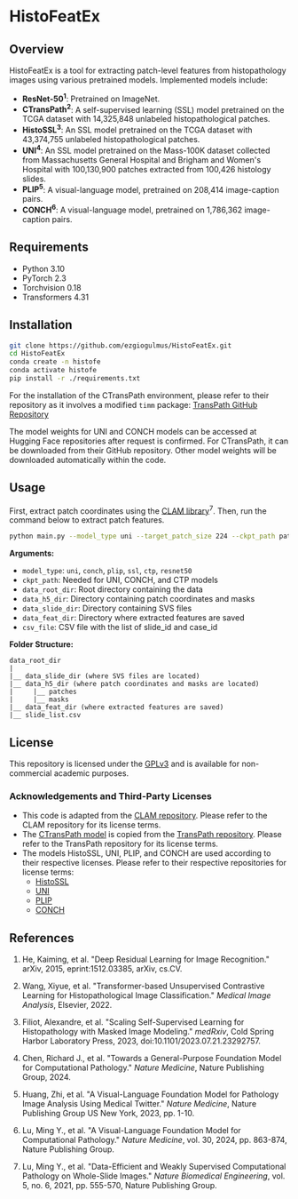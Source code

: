 # HistoFeatEx

## Overview

HistoFeatEx is a tool for extracting patch-level features from histopathology images using various pretrained models. Implemented models include:

- **ResNet-50<sup>1</sup>**: Pretrained on ImageNet.
- **CTransPath<sup>2</sup>**: A self-supervised learning (SSL) model pretrained on the TCGA dataset with 14,325,848 unlabeled histopathological patches.
- **HistoSSL<sup>3</sup>**: An SSL model pretrained on the TCGA dataset with 43,374,755 unlabeled histopathological patches.
- **UNI<sup>4</sup>**: An SSL model pretrained on the Mass-100K dataset collected from Massachusetts General Hospital and Brigham and Women's Hospital with 100,130,900 patches extracted from 100,426 histology slides.
- **PLIP<sup>5</sup>**: A visual-language model, pretrained on 208,414 image-caption pairs.
- **CONCH<sup>6</sup>**: A visual-language model, pretrained on 1,786,362 image-caption pairs.

## Requirements

- Python 3.10
- PyTorch 2.3
- Torchvision 0.18
- Transformers 4.31 

## Installation

```bash
git clone https://github.com/ezgiogulmus/HistoFeatEx.git
cd HistoFeatEx
conda create -n histofe
conda activate histofe
pip install -r ./requirements.txt
```

For the installation of the CTransPath environment, please refer to their repository as it involves a modified `timm` package:
[TransPath GitHub Repository](https://github.com/Xiyue-Wang/TransPath)

The model weights for UNI and CONCH models can be accessed at Hugging Face repositories after request is confirmed. For CTransPath, it can be downloaded from their GitHub repository. Other model weights will be downloaded automatically within the code.

## Usage

First, extract patch coordinates using the [CLAM library](https://github.com/mahmoodlab/CLAM)<sup>7</sup>.
Then, run the command below to extract patch features.

```bash
python main.py --model_type uni --target_patch_size 224 --ckpt_path path/to/checkpoints --data_root_dir path/to/root/dir --data_h5_dir name_of_the_h5_folder --data_slide_dir name_of_the_slide_folder --feat_dir name_of_the_feat_folder --csv_file name_of_the_csv_file.csv
```

**Arguments:**
- `model_type`: `uni`, `conch`, `plip`, `ssl`, `ctp`, `resnet50`
- `ckpt_path`: Needed for UNI, CONCH, and CTP models
- `data_root_dir`: Root directory containing the data
- `data_h5_dir`: Directory containing patch coordinates and masks
- `data_slide_dir`: Directory containing SVS files
- `data_feat_dir`: Directory where extracted features are saved
- `csv_file`: CSV file with the list of slide_id and case_id 

**Folder Structure:**
```
data_root_dir
|
|__ data_slide_dir (where SVS files are located)
|__ data_h5_dir (where patch coordinates and masks are located)
|     |__ patches
|     |__ masks
|__ data_feat_dir (where extracted features are saved)
|__ slide_list.csv
```
## License

This repository is licensed under the [GPLv3](LICENSE) and is available for non-commercial academic purposes.

### Acknowledgements and Third-Party Licenses

- This code is adapted from the [CLAM repository](https://github.com/mahmoodlab/CLAM). Please refer to the CLAM repository for its license terms.
- The [CTransPath model](./models/ctran.py) is copied from the [TransPath repository](https://github.com/Xiyue-Wang/TransPath). Please refer to the TransPath repository for its license terms.
- The models HistoSSL, UNI, PLIP, and CONCH are used according to their respective licenses. Please refer to their respective repositories for license terms:
  - [HistoSSL](https://github.com/owkin/HistoSSLscaling)
  - [UNI](https://github.com/mahmoodlab/UNI)
  - [PLIP](https://github.com/PathologyFoundation/plip)
  - [CONCH](https://github.com/mahmoodlab/CONCH)

## References

1. He, Kaiming, et al. "Deep Residual Learning for Image Recognition." arXiv, 2015, eprint:1512.03385, arXiv, cs.CV.

2. Wang, Xiyue, et al. "Transformer-based Unsupervised Contrastive Learning for Histopathological Image Classification." *Medical Image Analysis*, Elsevier, 2022.

3. Filiot, Alexandre, et al. "Scaling Self-Supervised Learning for Histopathology with Masked Image Modeling." *medRxiv*, Cold Spring Harbor Laboratory Press, 2023, doi:10.1101/2023.07.21.23292757.

4. Chen, Richard J., et al. "Towards a General-Purpose Foundation Model for Computational Pathology." *Nature Medicine*, Nature Publishing Group, 2024.

5. Huang, Zhi, et al. "A Visual-Language Foundation Model for Pathology Image Analysis Using Medical Twitter." *Nature Medicine*, Nature Publishing Group US New York, 2023, pp. 1-10.

6. Lu, Ming Y., et al. "A Visual-Language Foundation Model for Computational Pathology." *Nature Medicine*, vol. 30, 2024, pp. 863-874, Nature Publishing Group.

7. Lu, Ming Y., et al. "Data-Efficient and Weakly Supervised Computational Pathology on Whole-Slide Images." *Nature Biomedical Engineering*, vol. 5, no. 6, 2021, pp. 555-570, Nature Publishing Group.
